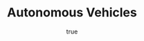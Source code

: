---
type: "home-page-section"
title: "Autonomous Vehicles"
sub_title: "HANDS-FREE DRIVING"
description: "Connected and automated vehicles are about to usher in a whole new transportation experience. AECOM is studying, planning and readying the infrastructure, programs and support to make self-driving cars, buses and trucks a safe reality around the world."
bg_image: "future_hero_automated_vehicles.jpg"
menu_order: 2
author:
    featuredImage: "veronicasiranosian-thumb-web.jpg"
    name: "Veronica Siranosian"
    position: "Vice President"
    testimonials: "As we address infrastructure challenges, we must consider the possible and not be limited by the tools and solutions available today. For example, how will autonomous vehicles co-exist with light rail and other transit systems in 10 or 20 years and what impact will this have on our built environment? Our imagination and technical skills drive our solutions."
---